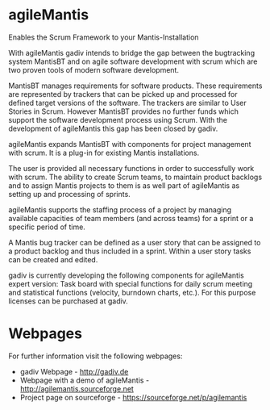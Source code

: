 agileMantis
===========

Enables the Scrum Framework to your Mantis-Installation

With agileMantis gadiv intends to bridge the gap between the bugtracking system MantisBT and on agile software development with scrum which are two proven tools of modern software development.

MantisBT manages requirements for software products. These requirements are represented by trackers that can be picked up and processed for defined target versions of the software. The trackers are similar to User Stories in Scrum. However MantisBT provides no further funds which support the software development process using Scrum. With the development of agileMantis this gap has been closed by gadiv.

agileMantis expands MantisBT with components for project management with scrum. It is a plug-in for existing Mantis installations.

The user is provided all necessary functions in order to successfully work with scrum. The ability to create Scrum teams, to maintain product backlogs and to assign Mantis projects to them is as well part of agileMantis as setting up and processing of sprints.

agileMantis supports the staffing process of a project by managing available capacities of team members (and across teams) for a sprint or a specific period of time.

A Mantis bug tracker can be defined as a user story that can be assigned to a product backlog and thus included in a sprint. Within a user story tasks can be created and edited.

gadiv is currently developing the following components for agileMantis expert version: Task board with special functions for daily scrum meeting and statistical functions (velocity, burndown charts, etc.). For this purpose licenses can be purchased at gadiv.

Webpages
===========

For further information visit the following webpages:
- gadiv Webpage - http://gadiv.de 
- Webpage with a demo of agileMantis  - http://agilemantis.sourceforge.net 
- Project page on sourceforge - https://sourceforge.net/p/agilemantis 
